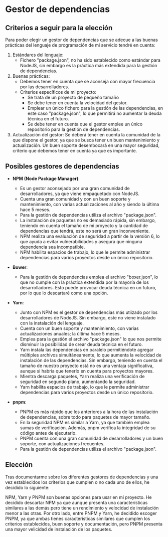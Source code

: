 # Gestor de dependencias

## Criterios a seguir para la elección
Para poder elegir un gestor de dependencias que se adecue a las buenas prácticas del lenguaje de programación de mi servicio tendré en cuenta:
1. Estándares del lenguaje:
    * Fichero "package.json", no ha sido establecido como estándar para NodeJS, sin embargo es la práctica más extendida para la gestión de dependencias.
2. Buenas prácticas:
    * Debemos tener en cuenta que se aconseja con mayor frecuencia por las desarrolladores.
    * Criterios específicos de mi proyecto:
        * Se trata de un proyecto de pequeño tamaño
        * Se debe tener en cuenta la velocidad del gestor.
        * Emplear un único fichero para la gestión de las dependencias, en este caso "package.json", lo que permitirá no aumentar la deuda técnica en el futuro.
        * Se debe tener en cuenta que el gestor emplee un único repositorio para la gestión de dependencias.
3. Actualización del gestor: Se deberá tener en cuenta la comunidad de la que dispone el gestor, ya que se busca tener un buen mantenimiento y actualización. Un buen soporte desembocará en una mayor seguridad, criterio que debemos tener en cuenta ya que es importante.

## Posibles gestores de dependencias

* **NPM (Node Package Manager)**: 
    - Es un gestor aconsejado por una gran comunidad de desarrolladores, ya que viene empaquetado con NodeJS.
    - Cuenta una gran comunidad y con un buen soporte y mantenimiento, con varias actualizaciones al año y siendo la última hace 5 meses.
    - Para la gestión de dependencias utiliza el archivo "package.json".
    - La instalación de paquetes no es demasiado rápida, sin embargo, teniendo en cuenta el tamaño de mi proyecto y la cantidad de dependencias que tendrá, este no será un gran inconveniente.
    - NPM realiza una evaluación de seguridad a partir de la versión 6, lo que ayuda a evitar vulnerabilidades y asegura que ninguna dependencia sea incompatible.
    - NPM habilita espacios de trabajo, lo que le permite administrar dependencias para varios proyectos desde un único repositorio.

* **Bower**: 
    - Para la gestión de dependencias emplea el archivo "boxer.json", lo que no cumple con la práctica extendida por la mayoría de los desarrolladores. Esto puede provocar deuda técnica en un futuro, por lo que lo descartaré como una opción.

* **Yarn**: 
    - Junto con NPM es el gestor de dependencias más utiizado por los desarrolladores de NodeJS. Sin embargo, este no viene instalado con la instalación del lenguaje.
    - Cuenta con un buen soporte y mantenimiento, con varias actualizaciones anuales; la última hace 5 meses.
    - Emplea para la gestión el archivo "package.json" lo que nos permite disminuir la posibilidad de crear deuda técnica en el futuro.
    - Yarn instala las dependencias en paralelo permitiéndote agregar múltiples archivos simultáneamente, lo que aumenta la velocidad de instalación de las dependencias. Sin embargo, teniendo en cuenta el tamaño de nuestro proyecto está no es una ventaja significativa, aunque si habría que tenerlo en cuenta para proyectos mayores.
    - Mientra descarga paquetes, Yarn realiza una verificación de seguridad en segundo plano, aumentando la seguridad.
    - Yarn habilita espacios de trabajo, lo que le permite administrar dependencias para varios proyectos desde un único repositorio.

* **pnpm**: 
    - PNPM es más rápido que los anteriores a la hora de las instalación de dependencias, sobre todo para paquetes de mayor tamaño.
    - En la seguridad NPM es similar a Yarn, ya que también emplea sumas de verificación. Además, pnpm 
    verifica la integridad de su código antes de ejecutarlo.
    - PNPM cuenta con una gran comunidad de desarrolladores y un buen soporte, con actualizaciones frecuentes.
    - Para la gestión de dependencias utiliza el archivo "package.json".

## Elección

Tras documentarme sobre los diferentes gestores de dependencias y una vez establecidos los criterios que cumplen o no cada uno de ellos, he decidido lo siguiente:

NPM, Yarn y PNPM son buenas opciones para usar en mi proyecto.
He decidido descartar NPM ya que aunque presenta una características similares a las demás pero tiene un rendimiento y velocidad de instalación menor a las otras.
Por otro lado, entre PNPM y Yarn, he decidido escoger PNPM, ya que ambas tienes características similares que cumplen los criterios establecidos, buen soporte y documentación, pero PNPM presenta una mayor velicidad de instalación de los paquetes.
